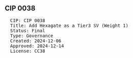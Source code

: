 ## CIP 0038

<pre>
  CIP: CIP 0038
  Title: Add Hexagate as a Tier3 SV (Weight 1) 
  Status: Final
  Type: Governance
  Created: 2024-12-06
  Approved: 2024-12-14
  License: CC38
</pre>

